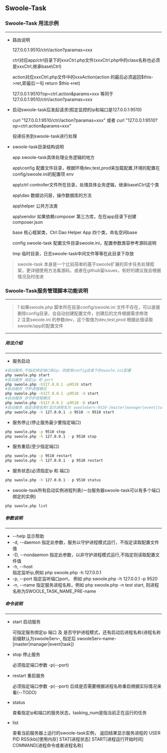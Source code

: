 ## Swoole-Task ##

### Swoole-Task 用法示例 ###
------------------------------
- 路由说明

  127.0.0.1:9510/ctrl/action?paramas=xxx
  
  ctrl对应app/ctrl目录下的xxxCtrl.php文件(xxxCtrl.php中的class名称也必须是xxxCtrl,继承base\Ctrl)
  
  action对应xxxCtrl.php文件中的xxxAction(action 的最后必须返回$this->ret,即最后一句 return $this->ret)
  
  127.0.0.1:9510?op=ctrl.action&params=xxx 等同于 127.0.0.1:9510/ctrl/action?paramas=xxx
  
- 启动swoole-task后发起请求(假定监控的ip和端口是127.0.0.1:9510)

  curl "127.0.0.1:9510/ctrl/action?paramas=xxx" 或者 curl "127.0.0.1:9510?op=ctrl.action&params=xxx"
  
  投递任务到swoole-task进行处理
  
- swoole-task目录结构说明

  app  swoole-task具体处理业务逻辑的地方
  
  app\config 配置文件目录，根据环境dev,test,prod来加载配置,环境的配置在config/swoole.ini的配置项 env
  
  app\ctrl controller文件所在目录，处理具体业务逻辑，继承base\Ctrl这个类
  
  app\dao  数据访问层，操作数据库的方法
  
  app\helper 公共方法类
  
  app\vendor 如果依赖composer 第三方库，在在app目录下创建composer.json
  
  base 核心框架类，Ctrl Dao Helper App 四个类，命名空间base
  
  config swoole-task 配置文件目录swoole.ini，配置参数类容参考源码说明
  
  tmp 临时目录，日志swoole-task中间文件等等在此目录下存放

> swoole-task 本身是一个比较简单的基于swoole扩展的异步任务处理框架，更详细使用方法看源码，或者在github留issues，有好的建议我会根据情况及时改进

### Swoole-Task服务管理脚本功能说明 ###
----------------------------------------
> 1 如果swoole.php 脚本所在目录config/swoole.ini 文件不存在，可以直接删除config目录，会自动创建配置文件，创建后的文件根据需求修改  
  2 注意swoole.ini 的参数dev，这个取值为dev,test,prod 根据此值读取swoole/app的配置文件

-----------------------------
##### 用法介绍 #####
------------
- 服务启动

```sh
#启动服务,不指定绑定端口和ip，则使用config目录下的swoole.ini配置
php swoole.php start 
#启动服务 指定ip 和 port
php swoole.php -h127.0.0.1 -p9510 start
#启动服务 守护进程模式
php swoole.php -h127.0.0.1 -p9510 -d start
#启动服务 非守护进程模式
php swoole.php -h127.0.0.1 -p9510 -D start
#启动服务 指定进程名称(显示进程名为 swooleServ-9510-[master|manager|event|task]
php swoole.php -h 127.0.0.1 -p 9510 -n 9510 start
```

- 服务停止(停止服务最少要指定端口)

```sh
php swoole.php -p 9510 stop
php swoole.php -h 127.0.0.1 - p 9510 stop
```

- 服务重启(至少指定端口)

```sh
php swoole.php -p 9510 restart
php swoole.php -h 127.0.0.1 - p 9510 restart
```

- 服务状态(必须指定ip 和 端口)

```sh
php swoole.php -h 127.0.0.1 - p 9510 status
```

- swoole-task所有启动实例进程列表(一台服务器swoole-task可以有多个端口绑定的实例)

```sh
php swoole.php list
```

##### 参数说明 #####
------------
- --help
  显示帮助
- -d, --daemon
  指定此参数，服务以守护进程模式运行，不指定读取配置文件值
- -D, --nondaemon
  指定此参数，以非守护进程模式运行,不指定则读取配置文件值
- -h, --host  
  指定监听ip,例如 php swoole.php -h 127.0.0.1
- -p, --port
  指定监听端口port， 例如 php swoole.php -h 127.0.0.1 -p 9520
- -n, --name 
  指定服务进程名称，例如 php swoole.php -n test start, 则进程名称为SWOOLE_TASK_NAME_PRE-name

##### 命令说明 #####
------------
- start 启动服务

  可指定服务绑定ip 端口 及 是否守护进程模式，还有启动后进程名称(进程名称前缀默认为swooleServ-, 指定后 swooleServ-name-[master|manager|event|task])
- stop  停止服务

  必须指定端口参数 -p(--port)
- restart 重启服务

  必须指定端口参数 -p(--port) 后续是否需要根据进程名称重启根据实际情况来看(--TODO)
- status 

  查看指定ip和端口的服务状态，tasking_num是指当前正在运行的任务
- list 

  查看当前服务器上运行的swoole-task实例，
  返回结果显示服务进程的 USER PID RSS(kb)[使用内存] STAT[进程状态] START[进程运行开始时间] COMMAND[进程命令或者进程名称]
